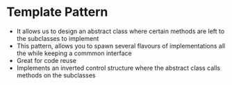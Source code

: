 # Template Pattern

- It allows us to design an abstract class where certain methods are left to the subclasses to implement
- This pattern, allows you to spawn several flavours of implementations all the while keeping a commmon interface
- Great for code reuse
- Implements an inverted control structure where the abstract class calls methods on the subclasses
